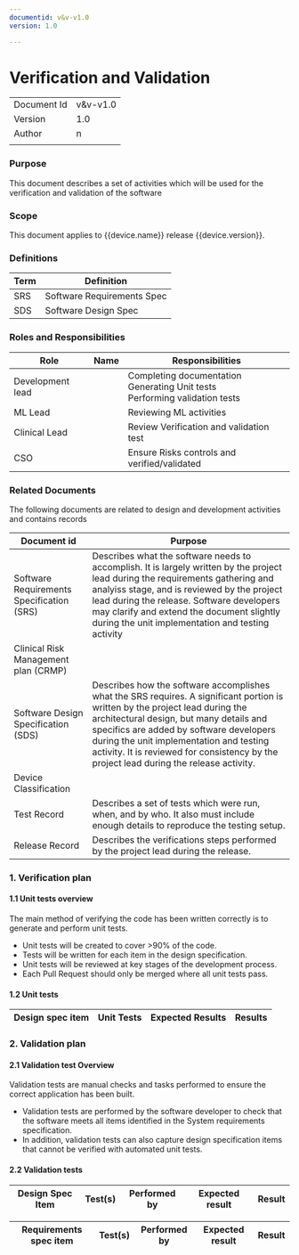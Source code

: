 ```yaml
---
documentid: v&v-v1.0
version: 1.0

---
```


# Verification and Validation


|             |          |
|-------------|----------|
| Document Id | v&v-v1.0 |
| Version     | 1.0      |
| Author      | n        |
|             |          |


### Purpose 

This document describes a set of activities which will be used for the verification and validation of the software

### Scope

This document applies to {{device.name}} release {{device.version}}.

### Definitions

| Term    | Definition                                        |
|---------|---------------------------------------------------|
| SRS     | Software Requirements Spec                        |
| SDS     | Software Design Spec                              |


### Roles and Responsibilities

| Role             | Name | Responsibilities                                                                      |
|------------------|------|---------------------------------------------------------------------------------------|
| Development lead |      | Completing documentation <br>  Generating Unit tests <br >Performing validation tests |
| ML Lead          |      | Reviewing ML activities                                                               |
| Clinical Lead    |      | Review Verification and validation test                                               |
| CSO              |      | Ensure Risks controls and verified/validated                                          |


### Related Documents

The following documents are related to design and development activities and contains records 

| Document id                               | Purpose                                                                                                                                                                                                                                                                                                                                                      |
|-------------------------------------------|--------------------------------------------------------------------------------------------------------------------------------------------------------------------------------------------------------------------------------------------------------------------------------------------------------------------------------------------------------------|
| Software Requirements Specification (SRS) | Describes what the software needs to accomplish.  It is largely written by the project lead during the requirements gathering and analyiss stage, and is reviewed by the project lead during the release.  Software developers may clarify and extend the document slightly during the unit implementation and testing activity                              |
| Clinical Risk Management plan (CRMP)      |                                                                                                                                                                                                                                                                                                                                                              |
| Software Design Specification (SDS)       | Describes how the software accomplishes what the SRS requires.  A significant portion is written by the project lead during the architectural design, but many details and specifics are added by software developers during the  unit implementation and testing activity.  It is reviewed for consistency by the project lead during the release activity. |
| Device Classification                     |                                                                                                                                                                                                                                                                                                                                                              |
| Test Record                               | Describes a set of tests which were run, when, and by who.  It also must include enough details to reproduce the testing setup.                                                                                                                                                                                                                              |
| Release Record                            | Describes the verifications steps performed by the project lead during the release.                                                                                                                                                                                                                                                                          |


### 1. Verification plan

#### 1.1 Unit tests overview 

The main method of verifying the code has been written correctly is to generate and perform unit tests. 

- Unit tests will be created to cover >90% of the code. 
- Tests will be written for each item in the design specification. 
- Unit tests will be reviewed at key stages of the development process.
- Each Pull Request should only be merged where all unit tests pass. 


#### 1.2 Unit tests

| Design spec item | Unit Tests                                                                                                                                            | Expected Results | Results |
|------------------|-------------------------------------------------------------------------------------------------------------------------------------------------------|------------------|---------|


### 2. Validation plan

#### 2.1 Validation test Overview

Validation tests are manual checks and tasks performed to ensure the correct application has been built.
- Validation tests are performed by the software developer to check that the software meets all items identified in the 
System requirements specification. 
- In addition, validation tests can also capture design specification items that cannot be verified with automated unit
tests. 

#### 2.2 Validation tests

| Design Spec Item | Test(s)                                                                                                                                      | Performed by     | Expected result     | Result |
|------------------|----------------------------------------------------------------------------------------------------------------------------------------------|------------------|---------------------|--------|



| Requirements spec item | Test(s)                                                                     | Performed by     | Expected result | Result |
|------------------------|-----------------------------------------------------------------------------|------------------|-----------------|--------|
